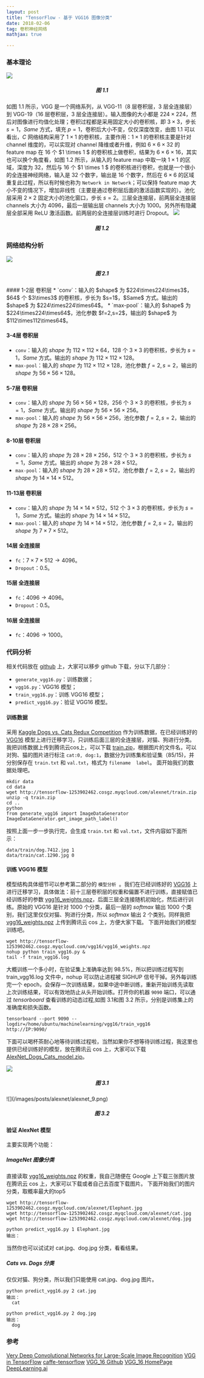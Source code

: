```yaml
---
layout: post
title: "TensorFlow - 基于 VGG16 图像分类"
date: 2018-02-06 
tag: 卷积神经网络  
mathjax: true

---
```



### 基本理论

![](/images/posts/vgg/vgg_1_1.png)
<h5 align = "center">图 1.1</h5>

如图 1.1 所示，VGG 是一个网络系列，从 VGG-11（8 层卷积层，3 层全连接层）到 VGG-19（16 层卷积层，3 层全连接层）。输入图像的大小都是 $224\times224$，然后对图像进行均值化处理；卷积过程都是采用固定大小的卷积核，即 $3\times3$，步长 $s=1$，$Same$ 方式，填充 $p=1$，卷积后大小不变，仅仅深度改变，由图 1.1 可以看出，$C$ 网络结构采用了 $1\times1$ 的卷积核，主要作用：$1\times1$ 的卷积核主要是针对 channel 维度的，可以实现对 channel 降维或者升维，例如 $6 \times 6 \times 32$ 的feature map 在 16 个 $1 \times 1 $ 的卷积核上做卷积，结果为 $6 \times 6 \times 16$，其实也可以换个角度看，如图 1.2 所示，从输入的 feature map 中取一块 $1 \times 1$ 的区域，深度为 32，然后与 16 个 $1 \times 1 $ 的卷积核进行卷积，也就是一个很小的全连接神经网络，输入是 32 个数字，输出是 16 个数字，然后在 $6 \times 6$ 的区域重复此过程，所以有时候也称为 `Network in Network`；可以保持 feature map 大小不变的情况下，增加非线性（主要是通过卷积层后面的激活函数实现的）。池化层采用 $2 \times 2$ 固定大小的池化窗口，步长 $s=2$。三层全连接层，前两层全连接层 channels 大小为 4096，最后一层输出层 channels 大小为 1000。另外所有隐藏层全部采用 ReLU 激活函数。前两层的全连接层训练时进行 Dropout。
![](/images/posts/vgg/vgg_1_2.png)
<h5 align = "center">图 1.2</h5>

### 网络结构分析
![](/images/posts/vgg/vgg_2_1.png)
<h5 align = "center">图 2.1</h5>
#### 1-2层 卷积层
* `conv`：输入的 $shape$ 为 $224\times224\times3$，$64$ 个 $3\times3$ 的卷积核，步长为 $s=1$，$Same$ 方式。输出的 $shape$ 为 $224\times224\times64$。
* `max-pool`：输入的 $shape$ 为 $224\times224\times64$，池化参数 $f=2,s=2$，输出的 $shape$ 为 $112\times112\times64$。

#### 3-4层 卷积层
* `conv`：输入的 $shape$ 为 $112\times112\times64$，$128$ 个 $3\times3$ 的卷积核，步长为 $s=1$，$Same$ 方式。输出的 $shape$ 为 $112\times112\times128$。
* `max-pool`：输入的 $shape$ 为 $112\times112\times128$，池化参数 $f=2,s=2$，输出的 $shape$ 为 $56\times56\times128$。

#### 5-7层 卷积层
* `conv`：输入的 $shape$ 为 $56\times56\times128$，$256$ 个 $3\times3$ 的卷积核，步长为 $s=1$，$Same$ 方式。输出的 $shape$ 为 $56\times56\times256$。
* `max-pool`：输入的 $shape$ 为 $56\times56\times256$，池化参数 $f=2,s=2$，输出的 $shape$ 为 $28\times28\times256$。

#### 8-10层 卷积层
* `conv`：输入的 $shape$ 为 $28\times28\times256$，$512$ 个 $3\times3$ 的卷积核，步长为 $s=1$，$Same$ 方式。输出的 $shape$ 为 $28\times28\times512$。
* `max-pool`：输入的 $shape$ 为 $28\times28\times512$，池化参数 $f=2,s=2$，输出的 $shape$ 为 $14\times14\times512$。

#### 11-13层 卷积层
* `conv`：输入的 $shape$ 为 $14\times14\times512$，$512$ 个 $3\times3$ 的卷积核，步长为 $s=1$，$Same$ 方式。输出的 $shape$ 为 $14\times14\times512$。
* `max-pool`：输入的 $shape$ 为 $14\times14\times512$，池化参数 $f=2,s=2$，输出的 $shape$ 为 $7\times7\times512$。

#### 14层 全连接层
* `fc`：$7\times7\times512\rightarrow4096$。
* `Dropout`：0.5。

#### 15层 全连接层
* `fc`：$4096\rightarrow4096$。
* `Dropout`：0.5。

#### 16层 全连接层
* `fc`：$4096\rightarrow1000$。

### 代码分析
相关代码放在 [github](https://github.com/learning17/machinelearning/tree/master/vgg16) 上，大家可以移步 github 下载，分以下几部分：
* `generate_vgg16.py`：训练数据；
* `vgg16.py`：VGG16 模型；
* `train_vgg16.py`：训练 VGG16 模型；
* `predict_vgg16.py`：验证 VGG16 模型。

#### 训练数据
采用  [Kaggle Dogs vs. Cats Redux Competition](https://www.kaggle.com/c/dogs-vs-cats-redux-kernels-edition/data) 作为训练数据，在已经训练好的 [VGG16](https://www.cs.toronto.edu/~frossard/vgg16/vgg16_weights.npz) 模型上进行迁移学习，只训练后面三层的全连接层，对猫、狗进行分类。我把训练数据上传到腾讯云cos上，可以下载 [train.zip](http://tensorflow-1253902462.cosgz.myqcloud.com/alexnet/train.zip)，根据图片的文件名，可以对狗、猫的图片进行标注 `cat:0, dog:1`，数据分为训练集和验证集（85/15)，并分别保存在 `train.txt` 和 `val.txt`，格式为 `filename  label`。
面开始我们的数据处理吧。

```
mkdir data
cd data
wget http://tensorflow-1253902462.cosgz.myqcloud.com/alexnet/train.zip
unzip -q train.zip
cd ..
python
from generate_vgg16 import ImageDataGenerator
ImageDataGenerator.get_image_path_label()
```
按照上面一步一步执行完，会生成 `train.txt` 和 `val.txt`，文件内容如下面所示：

```
data/train/dog.7412.jpg 1  
data/train/cat.1290.jpg 0
```

#### 训练 VGG16 模型
模型结构具体细节可以参考第二部分的 `模型分析 `。我们在已经训练好的 [VGG16](https://www.cs.toronto.edu/~frossard/vgg16/vgg16_weights.npz) 上进行迁移学习，具体做法：前十三层卷积层的权重和偏置不进行训练，直接赋值已经训练好的参数 [vgg16_weights.npz](https://www.cs.toronto.edu/~frossard/vgg16/vgg16_weights.npz)，后面三层全连接随机初始化，然后进行训练。原始的 VGG16 是针对 $1000$ 个分类，最后一层的 $softmax$ 输出 $1000$ 个类别，我们这里仅仅对猫、狗进行分类，所以 $softmax$ 输出 $2$ 个类别。同样我把 [vgg16_weights.npz](http://tensorflow-1253902462.cosgz.myqcloud.com/vgg16/vgg16_weights.npz) 上传到腾讯云 cos 上，方便大家下载。
下面开始我们的模型训练吧。

```
wget http://tensorflow-1253902462.cosgz.myqcloud.com/vgg16/vgg16_weights.npz
nohup python train_vgg16.py &
tail -f train_vgg16.log
```
大概训练一个多小时，在验证集上准确率达到 98.5%，所以把训练过程写到 train_vgg16.log 文件中，nohup 可以防止进程被 SIGHUP 信号干掉。另外每训练完一个 epoch，会保存一次训练结果，如果中途中断训练，重新开始训练先读取上次训练结果，可以有效地防止从头开始训练。打开你的机器 `9090` 端口，可以通过 $tensorboard$ 查看训练的动态过程,如图 3.1和图 3.2 所示，分别是训练集上的准确度和损失函数。

```
tensorboard --port 9090 --logdir=/home/ubuntu/machinelearning/vgg16/train_vgg16
http://IP:9090/
```
下面可以喝杯茶耐心地等待训练过程啦，当然如果你不想等待训练过程，我这里也提供已经训练好的模型，放在腾讯云 cos 上，大家可以下载 [AlexNet_Dogs_Cats_model.zip](http://tensorflow-1253902462.cosgz.myqcloud.com/alexnet/AlexNet_Dogs_Cats_model.zip)。

![](/images/posts/alexnet/alexnet_8.png)
<h5 align = "center">图 3.1</h5>
![](/images/posts/alexnet/alexnet_9.png)
<h5 align = "center">图 3.2</h5>

#### 验证 AlexNet 模型
主要实现两个功能：
##### ImageNet 图像分类
直接读取 [vgg16_weights.npz](https://www.cs.toronto.edu/~frossard/vgg16/vgg16_weights.npz) 的权重，我自己随便在 Google 上下载三张图片放在腾讯云 cos 上，大家可以下载或者自己去百度下载图片。
下面开始我们的图片分类，取概率最大的top5
```
wget http://tensorflow-1253902462.cosgz.myqcloud.com/alexnet/Elephant.jpg
wget http://tensorflow-1253902462.cosgz.myqcloud.com/alexnet/cat.jpg
wget http://tensorflow-1253902462.cosgz.myqcloud.com/alexnet/dog.jpg

python predict_vgg16.py 1 Elephant.jpg
输出：

```
当然你也可以试试对 cat.jpg、dog.jpg 分类，看看结果。

##### Cats vs. Dogs 分类
仅仅对猫、狗分类，所以我们只能使用 cat.jpg、dog.jpg 图片。

```
python predict_vgg16.py 2 cat.jpg
输出：
  cat

python predict_vgg16.py 2 dog.jpg
输出：
  dog
```

### 参考
[Very Deep Convolutional Networks for Large-Scale Image Recognition](https://arxiv.org/abs/1409.1556)
[VGG in TensorFlow](http://www.cs.toronto.edu/~frossard/post/vgg16/)
[caffe-tensorflow](https://github.com/ethereon/caffe-tensorflow)
[VGG_16 Github](https://gist.github.com/ksimonyan/211839e770f7b538e2d8#file-readme-md)
[VGG_16 HomePage](http://www.robots.ox.ac.uk/~vgg/research/very_deep/)
[DeepLearning.ai](https://mooc.study.163.com/learn/2001281004?tid=2001392030#/learn/content?type=detail&id=2001728691)
